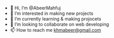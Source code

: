 - 👋 Hi, I’m @AbeerMahfuj
- 👀 I’m interested in making new projects
- 🌱 I’m currently learning & making projocets
- 💞️ I’m looking to collaborate on web developing
- 📫 How to reach me khmabeer@gmail.com

<!---
AbeerMahfuj/AbeerMahfuj is a ✨ special ✨ repository because its `README.md` (this file) appears on your GitHub profile.
You can click the Preview link to take a look at your changes.
--->
